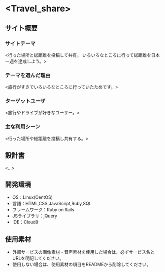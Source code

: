 # <Travel_share>

## サイト概要
### サイトテーマ
<行った場所と総距離を投稿して共有。
いろいろなところに行って総距離を日本一週を達成しよう。>

### テーマを選んだ理由
<旅行がすきでいろいろなところに行っていたためです。>

### ターゲットユーザ
<旅行やドライブが好きなユーザー。>

### 主な利用シーン
<行った場所や総距離を投稿し共有する。>

## 設計書
<...>

## 開発環境
- OS：Linux(CentOS)
- 言語：HTML,CSS,JavaScript,Ruby,SQL
- フレームワーク：Ruby on Rails
- JSライブラリ：jQuery
- IDE：Cloud9

## 使用素材
- 外部サービスの画像素材・音声素材を使用した場合は、必ずサービス名とURLを明記してください。
- 使用しない場合は、使用素材の項目をREADMEから削除してください。